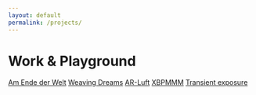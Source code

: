 ```yaml
---
layout: default
permalink: /projects/
---
```

# Work & Playground

<div class="project-links">
    <a href="/projects/aedw/" class="project-redirect">Am Ende der Welt</a>
    <a href="/projects/weaving-dreams/" class="project-redirect">Weaving Dreams</a>
    <a href="/projects/arluft/" class="project-redirect">AR-Luft</a>
    <a href="/projects/xbpmmm/" class="project-redirect">XBPMMM</a>
    <a href="/projects/transient-exposure/" class="project-redirect">Transient exposure</a>
</div>